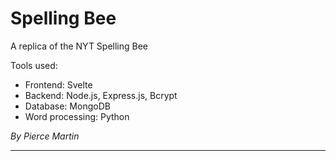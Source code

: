 # Spelling Bee

A replica of the NYT Spelling Bee

Tools used: 

* Frontend: Svelte
* Backend: Node.js, Express.js, Bcrypt
* Database: MongoDB
* Word processing: Python

*By Pierce Martin*

---